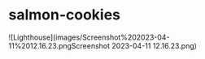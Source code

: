 # salmon-cookies

![Lighthouse](images/Screenshot%202023-04-11%2012.16.23.pngScreenshot 2023-04-11 12.16.23.png)
